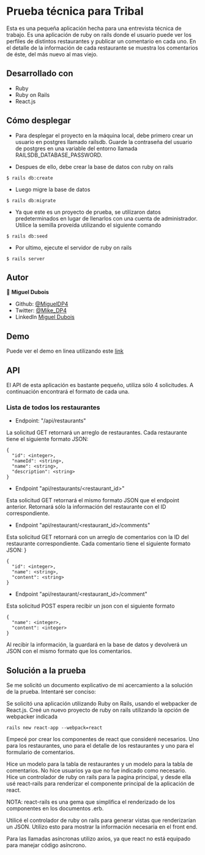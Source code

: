 # Prueba técnica para Tribal

Esta es una pequeña aplicación hecha para una entrevista técnica de trabajo. Es una aplicación de ruby on rails donde el usuario puede ver los perfiles de distintos restaurantes y publicar un comentario en cada uno. En el detalle de la información de cada restaurante se muestra los comentarios de éste, del más nuevo al mas viejo.

## Desarrollado con

- Ruby
- Ruby on Rails
- React.js

## Cómo desplegar

- Para desplegar el proyecto en la máquina local, debe primero crear un usuario en postgres llamado railsdb. Guarde la contraseña del usuario de postgres en una variable del entorno llamada RAILSDB_DATABASE_PASSWORD.

- Despues de ello, debe crear la base de datos con ruby on rails

```
$ rails db:create 
```

- Luego migre la base de datos

```
$ rails db:migrate
```

- Ya que este es un proyecto de prueba, se utilizaron datos predeterminados en lugar de llenarlos con una cuenta de administrador. Utilice la semilla proveída utilizando el siguiente comando
```
$ rails db:seed 
```
- Por ultimo, ejecute el servidor de ruby on rails
```
$ rails server
```

## Autor

👤 **Miguel Dubois**

- Github: [@MiguelDP4](https://github.com/MiguelDP4)
- Twitter: [@Mike_DP4](https://twitter.com/Mike_DP4)
- LinkedIn [Miguel Dubois](https://www.linkedin.com/in/miguel-angel-dubois)

## Demo

Puede ver el demo en linea utilizando este [link](https://restaurant-ranker.herokuapp.com/)

## API

El API de esta aplicación es bastante pequeño, utiliza sólo 4 solicitudes. A continuación encontrará el formato de cada una.

### Lista de todos los restaurantes

- Endpoint: "/api/restaurants"

La solicitud GET retornará un arreglo de restaurantes. Cada restaurante tiene el siguiente formato JSON:
```
{
  "id": <integer>,
  "nameId": <string>,
  "name": <string>,
  "description": <string>
}
```

- Endpoint "api/restaurants/<restaurant_id>"

Esta solicitud GET retornará el mismo formato JSON que el endpoint anterior. Retornará sólo la información del restaurante con el ID correspondiente.

- Endpoint "api/restaurant/<restaurant_id>/comments"

Esta solicitud GET retornará con un arreglo de comentarios con la ID del restaurante correspondiente. Cada comentario tiene el siguiente formato JSON: 
}

```
{
  "id": <integer>,
  "name": <string>,
  "content": <string>
}
```

- Endpoint "api/restaurant/<restaurant_id>/comment"

Esta solicitud POST espera recibir un json con el siguiente formato

```
{
  "name": <integer>,
  "content": <integer>
}
```
Al recibir la información, la guardará en la base de datos y devolverá un JSON con el mismo formato que los comentarios.

## Solución a la prueba

Se me solicitó un documento explicativo de mi acercamiento a la solución de la prueba. Intentaré ser conciso:

Se solicitó una aplicación utilizando Ruby on Rails, usando el webpacker de React.js. Creé un nuevo proyecto de ruby on rails utilizando la opción de webpacker indicada

```
rails new react-app --webpack=react
```

Empecé por crear los componentes de react que consideré necesarios. Uno para los restaurantes, uno para el detalle de los restaurantes y uno para el formulario de comentarios.

Hice un modelo para la tabla de restaurantes y un modelo para la tabla de comentarios. No hice usuarios ya que no fue indicado como necesario. Hice un controlador de ruby on rails para la pagina principal, y desde ella usé react-rails para renderizar el componente principal de la aplicación de react.

NOTA: react-rails es una gema que simplifica el renderizado de los componentes en los documentos .erb.

Utilicé el controlador de ruby on rails para generar vistas que renderizarían un JSON. Utilizo esto para mostrar la información necesaria en el front end.

Para las llamadas asíncronas utilizo axios, ya que react no está equipado para manejar código asíncrono.